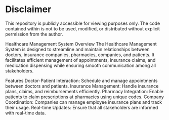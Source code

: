 # Disclaimer

This repository is publicly accessible for viewing purposes only. The code contained within is not to be used, modified, or distributed without explicit permission from the author.

Healthcare Management System
Overview
The Healthcare Management System is designed to streamline and maintain relationships between doctors, insurance companies, pharmacies, companies, and patients. It facilitates efficient management of appointments, insurance claims, and medication dispensing while ensuring smooth communication among all stakeholders.

Features
Doctor-Patient Interaction: Schedule and manage appointments between doctors and patients.
Insurance Management: Handle insurance plans, claims, and reimbursements efficiently.
Pharmacy Integration: Enable patients to claim prescriptions at pharmacies using unique codes.
Company Coordination: Companies can manage employee insurance plans and track their usage.
Real-time Updates: Ensure that all stakeholders are informed with real-time data.
